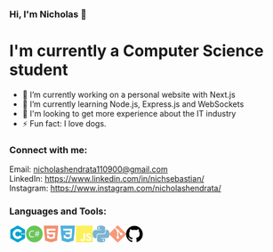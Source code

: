 ### Hi, I'm Nicholas 👋

# I'm currently a Computer Science student

- 🔭 I’m currently working on a personal website with Next.js
- 🌱 I’m currently learning Node.js, Express.js and WebSockets
- 👯 I'm looking to get more experience about the IT industry
- ⚡ Fun fact: I love dogs.

### Connect with me:

Email: nicholashendrata110900@gmail.com <br/>
LinkedIn: https://www.linkedin.com/in/nichsebastian/ <br/>
Instagram: https://www.instagram.com/nicholashendrata/

### Languages and Tools:

<img align="left" alt="C++" width="30px" src="https://github.com/NicholasSebastian/NicholasSebastian/blob/master/cplusplus.svg" >
<img align="left" alt="C#" width="30px" src="https://github.com/NicholasSebastian/NicholasSebastian/blob/master/csharp.svg" >
<img align="left" alt="HTML5" width="30px" src="https://github.com/NicholasSebastian/NicholasSebastian/blob/master/html5.svg" />
<img align="left" alt="CSS3" width="30px" src="https://github.com/NicholasSebastian/NicholasSebastian/blob/master/css3.svg" />
<img align="left" alt="JavaScript" width="30px" src="https://github.com/NicholasSebastian/NicholasSebastian/blob/master/javascript.svg" />
<img align="left" alt="Python" width="30px" src="https://github.com/NicholasSebastian/NicholasSebastian/blob/master/python.svg" >
<img align="left" alt="Git" width="30px" src="https://github.com/NicholasSebastian/NicholasSebastian/blob/master/git.svg" />
<img align="left" alt="GitHub" width="30px" src="https://github.com/NicholasSebastian/NicholasSebastian/blob/master/github.svg" />
